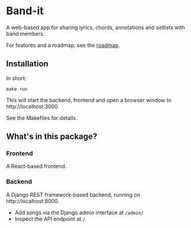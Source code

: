 # Band-it

A web-based app for sharing lyrics, chords, annotations and setlists with band members.

For features and a roadmap, see the [roadmap](ROADMAP.md).


## Installation

In short:

	make run

This will start the backend, frontend and open a browser window to http://localhost:3000.

See the Makefiles for details.


## What's in this package?

### Frontend

A React-based frontend.


### Backend

A Django REST framework-based backend, running on http://localhost:8000.

* Add songs via the Django admin interface at `/admin/`
* Inspect the API endpoint at `/`
